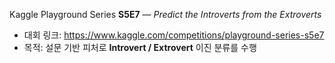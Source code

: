 Kaggle Playground Series **S5E7** — *Predict the Introverts from the Extroverts*

- 대회 링크: https://www.kaggle.com/competitions/playground-series-s5e7
- 목적: 설문 기반 피처로 **Introvert / Extrovert** 이진 분류를 수행
